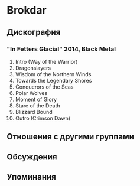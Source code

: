 # Brokdar



## Дискография

### "In Fetters Glacial" 2014, Black Metal

01. Intro (Way of the Warrior)
02. Dragonslayers
03. Wisdom of the Northern Winds
04. Towards the Legendary Shores
05. Conquerors of the Seas
06. Polar Wolves
07. Moment of Glory
08. Stare of the Death
09. Blizzard Bound
10. Outro (Crimson Dawn)


## Отношения с другими группами


## Обсуждения


## Упоминания

